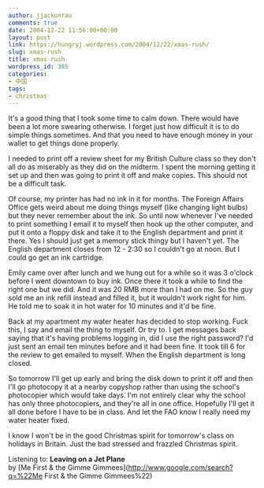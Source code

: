 ```yaml
---
author: jjackunrau
comments: true
date: 2004-12-22 11:56:00+00:00
layout: post
link: https://hungryj.wordpress.com/2004/12/22/xmas-rush/
slug: xmas-rush
title: xmas rush
wordpress_id: 385
categories:
- 中国
tags:
- christmas
---
```


It's a good thing that I took some time to calm down.  There would have been a lot more swearing otherwise.  I forget just how difficult it is to do simple things sometimes.  And that you need to have enough money in your wallet to get things done properly.  
  
I needed to print off a review sheet for my British Culture class so they don't all do as miserably as they did on the midterm.  I spent the morning getting it set up and then was going to print it off and make copies.  This should not be a difficult task.  
  
Of course, my printer has had no ink in it for months.  The Foreign Affairs Office gets weird about me doing things myself (like changing light bulbs) but they never remember about the ink.  So until now whenever I've needed to print something I email it to myself then hook up the other computer, and put it onto a floppy disk and take it to the English department and print it there.  Yes I should just get a memory stick thingy but I haven't yet.  The English department closes from 12 - 2:30 so I couldn't go at noon.  But I could go get an ink cartridge.  
  
Emily came over after lunch and we hung out for a while so it was 3 o'clock before I went downtown to buy ink.  Once there it took a while to find the right one but we did.  And it was 20 RMB more than I had on me.  So the guy sold me an ink refill instead and filled it, but it wouldn't work right for him.  He told me to soak it in hot water for 10 minutes and it'd be fine.  
  
Back at my apartment my water heater has decided to stop working.  Fuck this, I say and email the thing to myself.  Or try to.  I get messages back saying that it's having problems logging in, did I use the right password? I'd just sent an email ten minutes before and it had been fine.  It took till 6 for the review to get emailed to myself.  When the English department is long closed.  
  
So tomorrow I'll get up early and bring the disk down to print it off and then I'll go photocopy it at a nearby copyshop rather than using the school's photocopier which would take days.  I'm not entirely clear why the school has only three photocopiers, and they're all in one office.  Hopefully I'll get it all done before I have to be in class.  And let the FAO know I really need my water heater fixed.  
  
I know I won't be in the good Christmas spirit for tomorrow's class on holidays in Britain.  Just the bad stressed and frazzled Christmas spirit.  
  
Listening to: **Leaving on a Jet Plane**   
by [Me First & the Gimme Gimmees](http://www.google.com/search?q=%22Me First & the Gimme Gimmees%22)
